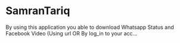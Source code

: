 # SamranTariq
By using this application you able to download Whatsapp Status and Facebook Video (Using url OR By log_in to your acc…
